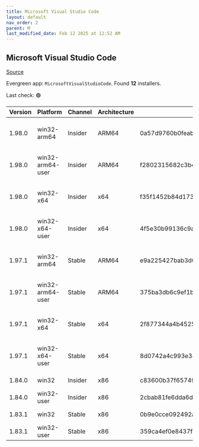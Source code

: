 ```yaml
---
title: Microsoft Visual Studio Code
layout: default
nav_order: 2
parent: M
last_modified_date: Feb 12 2025 at 12:52 AM
---
```


## Microsoft Visual Studio Code

[Source](https://code.visualstudio.com)

Evergreen app: `MicrosoftVisualStudioCode`. Found **12** installers.

Last check: 🟢

| Version | Platform         | Channel | Architecture | Sha256                                                           | URI                                                                                                                                                                                                                                                                                                            |
| ------- | ---------------- | ------- | ------------ | ---------------------------------------------------------------- | -------------------------------------------------------------------------------------------------------------------------------------------------------------------------------------------------------------------------------------------------------------------------------------------------------------- |
| 1.98.0  | win32-arm64      | Insider | ARM64        | 0a57d9760b0feabed73eabb70147cb4bbc79562b8a792da2a53621aa429257da | [https://vscode.download.prss.microsoft.com/dbazure/download/insider/aecf1746ff98f0554a9c73aa98031c8740411bb5/VSCodeSetup-arm64-1.98.0-insider.exe](https://vscode.download.prss.microsoft.com/dbazure/download/insider/aecf1746ff98f0554a9c73aa98031c8740411bb5/VSCodeSetup-arm64-1.98.0-insider.exe)         |
| 1.98.0  | win32-arm64-user | Insider | ARM64        | f2802315682c3b467e5bfe79dabd492bf07304a35e9e424067e89cd7c325fe72 | [https://vscode.download.prss.microsoft.com/dbazure/download/insider/aecf1746ff98f0554a9c73aa98031c8740411bb5/VSCodeUserSetup-arm64-1.98.0-insider.exe](https://vscode.download.prss.microsoft.com/dbazure/download/insider/aecf1746ff98f0554a9c73aa98031c8740411bb5/VSCodeUserSetup-arm64-1.98.0-insider.exe) |
| 1.98.0  | win32-x64        | Insider | x64          | f35f1452b84d1732e5654e4537a7bfb5d7eaa9dd7b99e7be33e34780b50098dc | [https://vscode.download.prss.microsoft.com/dbazure/download/insider/aecf1746ff98f0554a9c73aa98031c8740411bb5/VSCodeSetup-x64-1.98.0-insider.exe](https://vscode.download.prss.microsoft.com/dbazure/download/insider/aecf1746ff98f0554a9c73aa98031c8740411bb5/VSCodeSetup-x64-1.98.0-insider.exe)             |
| 1.98.0  | win32-x64-user   | Insider | x64          | 4f5e30b99136c9ae4cb4b7317ec82478d7014b6fa2198fc261615931677e1239 | [https://vscode.download.prss.microsoft.com/dbazure/download/insider/aecf1746ff98f0554a9c73aa98031c8740411bb5/VSCodeUserSetup-x64-1.98.0-insider.exe](https://vscode.download.prss.microsoft.com/dbazure/download/insider/aecf1746ff98f0554a9c73aa98031c8740411bb5/VSCodeUserSetup-x64-1.98.0-insider.exe)     |
| 1.97.1  | win32-arm64      | Stable  | ARM64        | e9a225427bab3d05b7a8ca248fb3520c35637fad3288a3ec31e712b5ef6cb014 | [https://vscode.download.prss.microsoft.com/dbazure/download/stable/e249dada235c2083c83813bd65b7f4707fb97b76/VSCodeSetup-arm64-1.97.1.exe](https://vscode.download.prss.microsoft.com/dbazure/download/stable/e249dada235c2083c83813bd65b7f4707fb97b76/VSCodeSetup-arm64-1.97.1.exe)                           |
| 1.97.1  | win32-arm64-user | Stable  | ARM64        | 375ba3db6c9ef1b9762f43aeebb1626970db59b5b71e512fe7aec3decaba59a2 | [https://vscode.download.prss.microsoft.com/dbazure/download/stable/e249dada235c2083c83813bd65b7f4707fb97b76/VSCodeUserSetup-arm64-1.97.1.exe](https://vscode.download.prss.microsoft.com/dbazure/download/stable/e249dada235c2083c83813bd65b7f4707fb97b76/VSCodeUserSetup-arm64-1.97.1.exe)                   |
| 1.97.1  | win32-x64        | Stable  | x64          | 2f877344a4b45250c45cd31a6c702176709168463d3b4436403abfa530c04b7f | [https://vscode.download.prss.microsoft.com/dbazure/download/stable/e249dada235c2083c83813bd65b7f4707fb97b76/VSCodeSetup-x64-1.97.1.exe](https://vscode.download.prss.microsoft.com/dbazure/download/stable/e249dada235c2083c83813bd65b7f4707fb97b76/VSCodeSetup-x64-1.97.1.exe)                               |
| 1.97.1  | win32-x64-user   | Stable  | x64          | 8d0742a4c993e384fde4e802f8684ebbfdcfb13891e191e7a6da94eb1574e52e | [https://vscode.download.prss.microsoft.com/dbazure/download/stable/e249dada235c2083c83813bd65b7f4707fb97b76/VSCodeUserSetup-x64-1.97.1.exe](https://vscode.download.prss.microsoft.com/dbazure/download/stable/e249dada235c2083c83813bd65b7f4707fb97b76/VSCodeUserSetup-x64-1.97.1.exe)                       |
| 1.84.0  | win32            | Insider | x86          | c83600b37f65749ea9e16496847bbfd967dece2472cee7d8011ae719e2633c18 | [https://az764295.vo.msecnd.net/insider/0c36b92c82064882a228487040187cfc13669c0f/VSCodeSetup-ia32-1.84.0-insider.exe](https://az764295.vo.msecnd.net/insider/0c36b92c82064882a228487040187cfc13669c0f/VSCodeSetup-ia32-1.84.0-insider.exe)                                                                     |
| 1.84.0  | win32-user       | Insider | x86          | 2cbab81fe6dda6dfb07751707107db95ba7afa0a6ada65a1df78a04eef0aadf5 | [https://az764295.vo.msecnd.net/insider/0c36b92c82064882a228487040187cfc13669c0f/VSCodeUserSetup-ia32-1.84.0-insider.exe](https://az764295.vo.msecnd.net/insider/0c36b92c82064882a228487040187cfc13669c0f/VSCodeUserSetup-ia32-1.84.0-insider.exe)                                                             |
| 1.83.1  | win32            | Stable  | x86          | 0b9e0cce092492a88cdaf12048e3630290944b051f3194c5ca3d6b7012f05e7f | [https://az764295.vo.msecnd.net/stable/a6606b6ca720bca780c2d3c9d4cc3966ff2eca12/VSCodeSetup-ia32-1.83.1.exe](https://az764295.vo.msecnd.net/stable/a6606b6ca720bca780c2d3c9d4cc3966ff2eca12/VSCodeSetup-ia32-1.83.1.exe)                                                                                       |
| 1.83.1  | win32-user       | Stable  | x86          | 359ca4ef0e8437f7e5183a97a9d79834463a3df88bb10c82c48cc2bd53b8a7e5 | [https://az764295.vo.msecnd.net/stable/a6606b6ca720bca780c2d3c9d4cc3966ff2eca12/VSCodeUserSetup-ia32-1.83.1.exe](https://az764295.vo.msecnd.net/stable/a6606b6ca720bca780c2d3c9d4cc3966ff2eca12/VSCodeUserSetup-ia32-1.83.1.exe)                                                                               |
